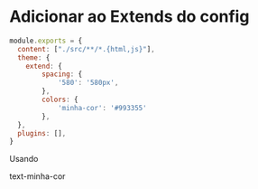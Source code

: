 # Adicionar ao Extends do config
```js
module.exports = {
  content: ["./src/**/*.{html,js}"],
  theme: {
    extend: {
        spacing: {
            '580': '580px',
        },
        colors: {
            'minha-cor': '#993355'        
        },
  },
  plugins: [],
}
```

Usando

text-minha-cor
